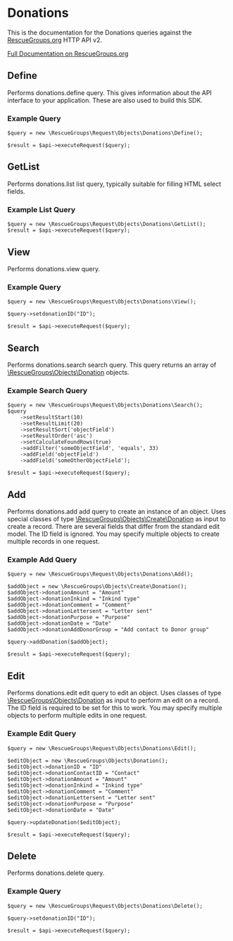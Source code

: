 # Donations

This is the documentation for the Donations queries against the [RescueGroups.org](https://www.rescuegroups.org/) HTTP API v2.

[Full Documentation on RescueGroups.org](https://userguide.rescuegroups.org/display/APIDG/Object+definitions#Objectdefinitions-donations)

## Define
Performs donations.define query. This gives information about the API interface to your application. These are also used to build this SDK.

### Example Query

    $query = new \RescueGroups\Request\Objects\Donations\Define();

    $result = $api->executeRequest($query);
## GetList
Performs donations.list list query, typically suitable for filling HTML select fields.

### Example List Query

    $query = new \RescueGroups\Request\Objects\Donations\GetList();
    $result = $api->executeRequest($query);
## View
Performs donations.view query.

### Example Query

    $query = new \RescueGroups\Request\Objects\Donations\View();

    $query->setdonationID("ID");

    $result = $api->executeRequest($query);

## Search
Performs donations.search search query. This query returns an array of [\RescueGroups\Objects\Donation](../../../src/Objects/Donation.php) objects.

### Example Search Query

    $query = new \RescueGroups\Request\Objects\Donations\Search();
    $query
        ->setResultStart(10)
        ->setResultLimit(20)
        ->setResultSort('objectField')
        ->setResultOrder('asc')
        ->setCalculateFoundRows(true)
        ->addFilter('someObjectField', 'equals', 33)
        ->addField('objectField')
        ->addField('someOtherObjectField');

    $result = $api->executeRequest($query);
## Add
Performs donations.add add query to create an instance of an object. Uses special classes of type [\RescueGroups\Objects\Create\Donation](../../../src/Objects/Donation.php) as input to create a record. There are several fields that differ from the standard edit model. The ID field is ignored. You may specify multiple objects to create multiple records in one request.

### Example Add Query

    $query = new \RescueGroups\Request\Objects\Donations\Add();

    $addObject = new \RescueGroups\Objects\Create\Donation();
    $addObject->donationAmount = "Amount"
    $addObject->donationInkind = "Inkind type"
    $addObject->donationComment = "Comment"
    $addObject->donationLettersent = "Letter sent"
    $addObject->donationPurpose = "Purpose"
    $addObject->donationDate = "Date"
    $addObject->donationAddDonorGroup = "Add contact to Donor group"

    $query->addDonation($addObject);

    $result = $api->executeRequest($query);
## Edit
Performs donations.edit edit query to edit an object. Uses classes of type [\RescueGroups\Objects\Donation](../../../src/Objects/Donation.php) as input to perform an edit on a record. The ID field is required to be set for this to work. You may specify multiple objects to perform multiple edits in one request.

### Example Edit Query

    $query = new \RescueGroups\Request\Objects\Donations\Edit();

    $editObject = new \RescueGroups\Objects\Donation();
    $editObject->donationID = "ID"
    $editObject->donationContactID = "Contact"
    $editObject->donationAmount = "Amount"
    $editObject->donationInkind = "Inkind type"
    $editObject->donationComment = "Comment"
    $editObject->donationLettersent = "Letter sent"
    $editObject->donationPurpose = "Purpose"
    $editObject->donationDate = "Date"

    $query->updateDonation($editObject);

    $result = $api->executeRequest($query);
## Delete
Performs donations.delete query.

### Example Query

    $query = new \RescueGroups\Request\Objects\Donations\Delete();

    $query->setdonationID("ID");

    $result = $api->executeRequest($query);

